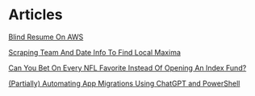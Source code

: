 # Articles

[Blind Resume On AWS](https://bcbabrich.github.io/blind_resume_aws)

[Scraping Team And Date Info To Find Local Maxima](https://bcbabrich.github.io/bcbabrich_sports_analytics_v1)

[Can You Bet On Every NFL Favorite Instead Of Opening An Index Fund?](https://bcbabrich.github.io/bcbabrich_sports_analytics_v0)

[(Partially) Automating App Migrations Using ChatGPT and PowerShell](https://bcbabrich.github.io/automating_app_migrations_with_chatgpt_and_powershell)
